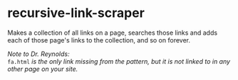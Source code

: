 # recursive-link-scraper
Makes a collection of all links on a page, searches those links and adds each of those page's links to the collection, and so on forever.

_Note to Dr. Reynolds:_  
`fa.html` _is the only link missing from the pattern, but it is not linked to in any other page on your site._
